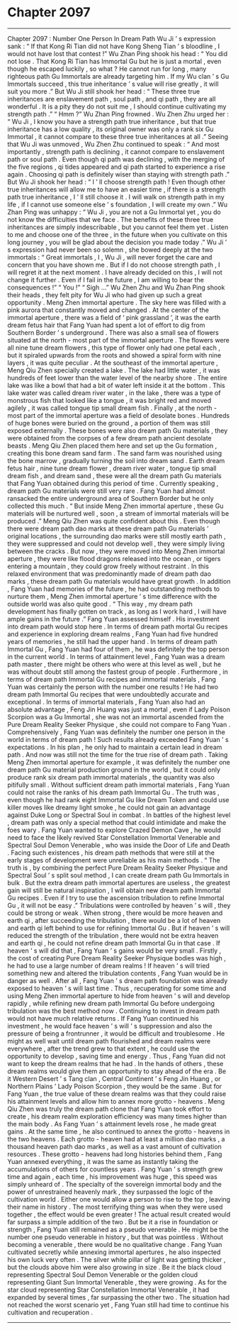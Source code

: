 
# Chapter 2097


---

Chapter 2097 : Number One Person In Dream Path
Wu Ji ’ s expression sank : “ If that Kong Ri Tian did not have Kong Sheng Tian ’ s bloodline , I would not have lost that contest !”
Wu Zhan Ping shook his head : “ You did not lose . That Kong Ri Tian has Immortal Gu but he is just a mortal , even though he escaped luckily , so what ? He cannot run for long , many righteous path Gu Immortals are already targeting him . If my Wu clan ’ s Gu Immortals succeed , this true inheritance ’ s value will rise greatly , it will suit you more .”
But Wu Ji still shook her head : “ These three true inheritances are enslavement path , soul path , and qi path , they are all wonderful . It is a pity they do not suit me , I should continue cultivating my strength path .”
“ Hmm ?” Wu Zhan Ping frowned .
Wu Zhen Zhu urged her : “ Wu Ji , I know you have a strength path true inheritance , but that true inheritance has a low quality , its original owner was only a rank six Gu Immortal , it cannot compare to these three true inheritances at all .”
Seeing that Wu Ji was unmoved , Wu Zhen Zhu continued to speak : “ And most importantly , strength path is declining , it cannot compare to enslavement path or soul path . Even though qi path was declining , with the merging of the five regions , qi tides appeared and qi path started to experience a rise again . Choosing qi path is definitely wiser than staying with strength path .”
But Wu Ji shook her head : “ I ’ ll choose strength path ! Even though other true inheritances will allow me to have an easier time , if there is a strength path true inheritance , I ’ ll still choose it . I will walk on strength path in my life , if I cannot use someone else ’ s foundation , I will create my own .”
Wu Zhan Ping was unhappy : “ Wu Ji , you are not a Gu Immortal yet , you do not know the difficulties that we face . The benefits of these three true inheritances are simply indescribable , but you cannot feel them yet . Listen to me and choose one of the three , in the future when you cultivate on this long journey , you will be glad about the decision you made today .”
Wu Ji ’ s expression had never been so solemn , she bowed deeply at the two immortals : “ Great immortals , I , Wu Ji , will never forget the care and concern that you have shown me . But if I do not choose strength path , I will regret it at the next moment . I have already decided on this , I will not change it further . Even if I fail in the future , I am willing to bear the consequences !”
“ You !”
“ Sigh …”
Wu Zhen Zhu and Wu Zhan Ping shook their heads , they felt pity for Wu Ji who had given up such a great opportunity .
Meng Zhen immortal aperture .
The sky here was filled with a pink aurora that constantly moved and changed .
At the center of the immortal aperture , there was a field of ‘ pink grassland ’, it was the earth dream fetus hair that Fang Yuan had spent a lot of effort to dig from Southern Border ’ s underground .
There was also a small sea of flowers situated at the north - most part of the immortal aperture .
The flowers were all nine tune dream flowers , this type of flower only had one petal each , but it spiraled upwards from the roots and showed a spiral form with nine layers , it was quite peculiar .
At the southeast of the immortal aperture , Meng Qiu Zhen specially created a lake .
The lake had little water , it was hundreds of feet lower than the water level of the nearby shore . The entire lake was like a bowl that had a bit of water left inside it at the bottom .
This lake water was called dream river water , in the lake , there was a type of monstrous fish that looked like a tongue , it was bright red and moved agilely , it was called tongue tip small dream fish .
Finally , at the north - most part of the immortal aperture was a field of desolate bones .
Hundreds of huge bones were buried on the ground , a portion of them was still exposed externally .
These bones were also dream path Gu materials , they were obtained from the corpses of a few dream path ancient desolate beasts . Meng Qiu Zhen placed them here and set up the Gu formation , creating this bone dream sand farm .
The sand farm was nourished using the bone marrow , gradually turning the soil into dream sand .
Earth dream fetus hair , nine tune dream flower , dream river water , tongue tip small dream fish , and dream sand , these were all the dream path Gu materials that Fang Yuan obtained during this period of time .
Currently speaking , dream path Gu materials were still very rare .
Fang Yuan had almost ransacked the entire underground area of Southern Border but he only collected this much .
“ But inside Meng Zhen immortal aperture , these Gu materials will be nurtured well , soon , a stream of immortal materials will be produced .”
Meng Qiu Zhen was quite confident about this .
Even though there were dream path dao marks at these dream path Gu materials ’ original locations , the surrounding dao marks were still mostly earth path , they were suppressed and could not develop well , they were simply living between the cracks .
But now , they were moved into Meng Zhen immortal aperture , they were like flood dragons released into the ocean , or tigers entering a mountain , they could grow freely without restraint .
In this relaxed environment that was predominantly made of dream path dao marks , these dream path Gu materials would have great growth .
In addition , Fang Yuan had memories of the future , he had outstanding methods to nurture them , Meng Zhen immortal aperture ’ s time difference with the outside world was also quite good .
“ This way , my dream path development has finally gotten on track , as long as I work hard , I will have ample gains in the future .” Fang Yuan assessed himself .
His investment into dream path would stop here .
In terms of dream path mortal Gu recipes and experience in exploring dream realms , Fang Yuan had five hundred years of memories , he still had the upper hand .
In terms of dream path Immortal Gu , Fang Yuan had four of them , he was definitely the top person in the current world .
In terms of attainment level , Fang Yuan was a dream path master , there might be others who were at this level as well , but he was without doubt still among the fastest group of people .
Furthermore , in terms of dream path Immortal Gu recipes and immortal materials , Fang Yuan was certainly the person with the number one results ! He had two dream path Immortal Gu recipes that were undoubtedly accurate and exceptional . In terms of immortal materials , Fang Yuan also had an absolute advantage , Feng Jin Huang was just a mortal , even if Lady Poison Scorpion was a Gu Immortal , she was not an immortal ascended from the Pure Dream Reality Seeker Physique , she could not compare to Fang Yuan .
Comprehensively , Fang Yuan was definitely the number one person in the world in terms of dream path !
Such results already exceeded Fang Yuan ’ s expectations . In his plan , he only had to maintain a certain lead in dream path .
And now was still not the time for the true rise of dream path .
Taking Meng Zhen immortal aperture for example , it was definitely the number one dream path Gu material production ground in the world , but it could only produce rank six dream path immortal materials , the quantity was also pitifully small .
Without sufficient dream path immortal materials , Fang Yuan could not raise the ranks of his dream path Immortal Gu .
The truth was , even though he had rank eight Immortal Gu like Dream Token and could use killer moves like dreamy light smoke , he could not gain an advantage against Duke Long or Spectral Soul in combat .
In battles of the highest level , dream path was only a special method that could intimidate and make the foes wary .
Fang Yuan wanted to explore Crazed Demon Cave , he would need to face the likely revived Star Constellation Immortal Venerable and Spectral Soul Demon Venerable , who was inside the Door of Life and Death .
Facing such existences , his dream path methods that were still at the early stages of development were unreliable as his main methods .
“ The truth is , by combining the perfect Pure Dream Reality Seeker Physique and Spectral Soul ’ s split soul method , I can create dream path Gu Immortals in bulk . But the extra dream path immortal apertures are useless , the greatest gain will still be natural inspiration , I will obtain new dream path Immortal Gu recipes . Even if I try to use the ascension tribulation to refine Immortal Gu , it will not be easy .”
Tribulations were controlled by heaven ’ s will , they could be strong or weak . When strong , there would be more heaven and earth qi , after succeeding the tribulation , there would be a lot of heaven and earth qi left behind to use for refining Immortal Gu .
But if heaven ’ s will reduced the strength of the tribulation , there would not be extra heaven and earth qi , he could not refine dream path Immortal Gu in that case .
If heaven ’ s will did that , Fang Yuan ’ s gains would be very small . Firstly , the cost of creating Pure Dream Reality Seeker Physique bodies was high , he had to use a large number of dream realms !
If heaven ’ s will tried something new and altered the tribulation contents , Fang Yuan would be in danger as well . After all , Fang Yuan ’ s dream path foundation was already exposed to heaven ’ s will last time .
Thus , recuperating for some time and using Meng Zhen immortal aperture to hide from heaven ’ s will and develop rapidly , while refining new dream path Immortal Gu before undergoing tribulation was the best method now .
Continuing to invest in dream path would not have much relative returns . If Fang Yuan continued his investment , he would face heaven ’ s will ’ s suppression and also the pressure of being a frontrunner , it would be difficult and troublesome . He might as well wait until dream path flourished and dream realms were everywhere , after the trend grew to that extent , he could use the opportunity to develop , saving time and energy .
Thus , Fang Yuan did not want to keep the dream realms that he had .
In the hands of others , these dream realms would give them an opportunity to stay ahead of the era . Be it Western Desert ’ s Tang clan , Central Continent ’ s Feng Jin Huang , or Northern Plains ’ Lady Poison Scorpion , they would be the same .
But for Fang Yuan , the true value of these dream realms was that they could raise his attainment levels and allow him to annex more grotto - heavens .
Meng Qiu Zhen was truly the dream path clone that Fang Yuan took effort to create , his dream realm exploration efficiency was many times higher than the main body .
As Fang Yuan ’ s attainment levels rose , he made great gains .
At the same time , he also continued to annex the grotto - heavens in the two heavens .
Each grotto - heaven had at least a million dao marks , a thousand heaven path dao marks , as well as a vast amount of cultivation resources .
These grotto - heavens had long histories behind them , Fang Yuan annexed everything , it was the same as instantly taking the accumulations of others for countless years .
Fang Yuan ’ s strength grew time and again , each time , his improvement was huge , this speed was simply unheard of .
The specialty of the sovereign immortal body and the power of unrestrained heavenly mark , they surpassed the logic of the cultivation world . Either one would allow a person to rise to the top , leaving their name in history .
The most terrifying thing was when they were used together , the effect would be even greater ! The actual result created would far surpass a simple addition of the two .
But be it a rise in foundation or strength , Fang Yuan still remained as a pseudo venerable .
He might be the number one pseudo venerable in history , but that was pointless .
Without becoming a venerable , there would be no qualitative change .
Fang Yuan cultivated secretly while annexing immortal apertures , he also inspected his own luck very often .
The silver white pillar of light was getting thicker , but the clouds above him were also growing in size . Be it the black cloud representing Spectral Soul Demon Venerable or the golden cloud representing Giant Sun Immortal Venerable , they were growing .
As for the star cloud representing Star Constellation Immortal Venerable , it had expanded by several times , far surpassing the other two .
The situation had not reached the worst scenario yet , Fang Yuan still had time to continue his cultivation and recuperation .

---


